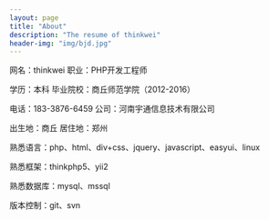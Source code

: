 ```yaml
---
layout: page
title: "About"
description: "The resume of thinkwei"
header-img: "img/bjd.jpg"
---
```


网名：thinkwei             职业：PHP开发工程师

学历：本科                 毕业院校：商丘师范学院（2012-2016）

电话：183-3876-6459        公司：河南宇通信息技术有限公司

出生地：商丘               居住地：郑州

熟悉语言：php、html、div+css、jquery、javascript、easyui、linux

熟悉框架：thinkphp5、yii2

熟悉数据库：mysql、mssql

版本控制：git、svn







